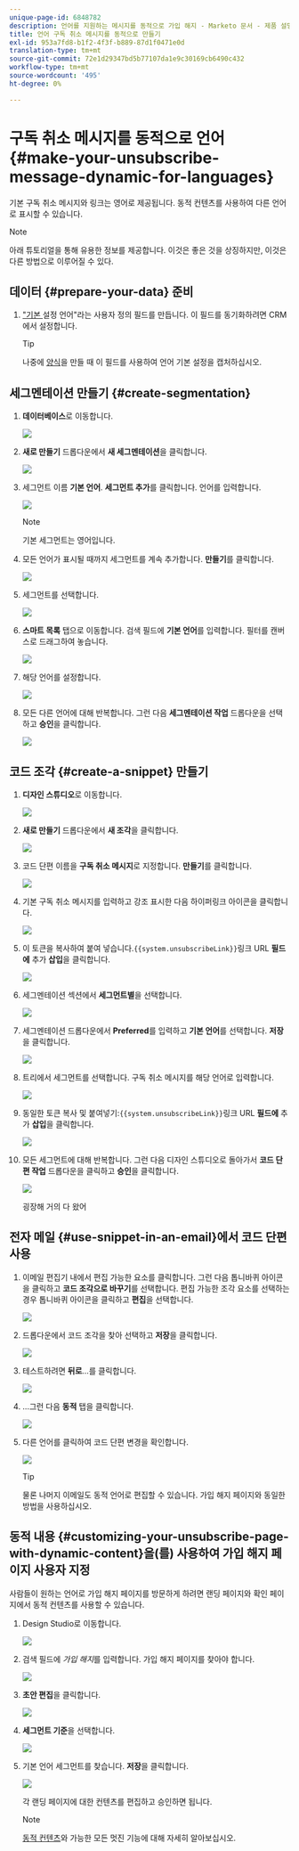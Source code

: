 ```yaml
---
unique-page-id: 6848782
description: 언어를 지원하는 메시지를 동적으로 가입 해지 - Marketo 문서 - 제품 설명서
title: 언어 구독 취소 메시지를 동적으로 만들기
exl-id: 953a7fd8-b1f2-4f3f-b889-87d1f0471e0d
translation-type: tm+mt
source-git-commit: 72e1d29347bd5b77107da1e9c30169cb6490c432
workflow-type: tm+mt
source-wordcount: '495'
ht-degree: 0%

---
```


# 구독 취소 메시지를 동적으로 언어 {#make-your-unsubscribe-message-dynamic-for-languages}

기본 구독 취소 메시지와 링크는 영어로 제공됩니다. 동적 컨텐츠를 사용하여 다른 언어로 표시할 수 있습니다.

>[!NOTE]
>
>아래 튜토리얼을 통해 유용한 정보를 제공합니다. 이것은 좋은 것을 상징하지만, 이것은 다른 방법으로 이루어질 수 있다.

## 데이터 {#prepare-your-data} 준비

1. [&quot;기본 ](/help/marketo/product-docs/administration/field-management/create-a-custom-field-in-marketo.md) 설정 언어&quot;라는 사용자 정의 필드를 만듭니다. 이 필드를 동기화하려면 CRM에서 설정합니다.

   >[!TIP]
   >
   >나중에 [양식](/help/marketo/product-docs/demand-generation/forms/creating-a-form/create-a-form.md)을 만들 때 이 필드를 사용하여 언어 기본 설정을 캡처하십시오.

## 세그멘테이션 만들기 {#create-segmentation}

1. **데이터베이스**&#x200B;로 이동합니다.

   ![](assets/db.png)

1. **새로 만들기** 드롭다운에서 **새 세그멘테이션**&#x200B;을 클릭합니다.

   ![](assets/two.png)

1. 세그먼트 이름 **기본 언어**. **세그먼트 추가**&#x200B;를 클릭합니다. 언어를 입력합니다.

   ![](assets/image2015-3-9-8-3a33-3a44.png)

   >[!NOTE]
   >
   >기본 세그먼트는 영어입니다.

1. 모든 언어가 표시될 때까지 세그먼트를 계속 추가합니다. **만들기**&#x200B;를 클릭합니다.

   ![](assets/image2015-3-9-8-3a38-3a5.png)

1. 세그먼트를 선택합니다.

   ![](assets/image2015-3-9-8-3a38-3a17.png)

1. **스마트 목록** 탭으로 이동합니다. 검색 필드에 **기본 언어**&#x200B;를 입력합니다. 필터를 캔버스로 드래그하여 놓습니다.

   ![](assets/six.png)

1. 해당 언어를 설정합니다.

   ![](assets/seven.png)

1. 모든 다른 언어에 대해 반복합니다. 그런 다음 **세그멘테이션 작업** 드롭다운을 선택하고 **승인**&#x200B;을 클릭합니다.

   ![](assets/image2015-3-9-8-3a39-3a36.png)

## 코드 조각 {#create-a-snippet} 만들기

1. **디자인 스튜디오**&#x200B;로 이동합니다.

   ![](assets/ds.png)

1. **새로 만들기** 드롭다운에서 **새 조각**&#x200B;을 클릭합니다.

   ![](assets/ten.png)

1. 코드 단편 이름을 **구독 취소 메시지**&#x200B;로 지정합니다. **만들기**&#x200B;를 클릭합니다.

   ![](assets/image2015-3-9-8-3a40-3a54.png)

1. 기본 구독 취소 메시지를 입력하고 강조 표시한 다음 하이퍼링크 아이콘을 클릭합니다.

   ![](assets/image2015-3-9-8-3a41-3a47.png)

1. 이 토큰을 복사하여 붙여 넣습니다.`{{system.unsubscribeLink}}`링크 URL **필드에** 추가 **삽입**&#x200B;을 클릭합니다.

   ![](assets/image2015-3-9-8-3a43-3a17.png)

1. 세그멘테이션 섹션에서 **세그먼트별**&#x200B;을 선택합니다.

   ![](assets/image2015-3-9-8-3a44-3a16.png)

1. 세그멘테이션 드롭다운에서 **Preferred**&#x200B;를 입력하고 **기본 언어**&#x200B;를 선택합니다. **저장**&#x200B;을 클릭합니다.

   ![](assets/image2015-3-9-8-3a44-3a32.png)

1. 트리에서 세그먼트를 선택합니다. 구독 취소 메시지를 해당 언어로 입력합니다.

   ![](assets/image2015-3-9-8-3a45-3a43.png)

1. 동일한 토큰 복사 및 붙여넣기:`{{system.unsubscribeLink}}`링크 URL **필드에** 추가 **삽입**&#x200B;을 클릭합니다.

   ![](assets/image2015-3-9-8-3a47-3a4.png)

1. 모든 세그먼트에 대해 반복합니다. 그런 다음 디자인 스튜디오로 돌아가서 **코드 단편 작업** 드롭다운을 클릭하고 **승인**&#x200B;을 클릭합니다.

   ![](assets/image2015-3-9-8-3a47-3a34.png)

   굉장해 거의 다 왔어

## 전자 메일 {#use-snippet-in-an-email}에서 코드 단편 사용

1. 이메일 편집기 내에서 편집 가능한 요소를 클릭합니다. 그런 다음 톱니바퀴 아이콘을 클릭하고 **코드 조각으로 바꾸기**&#x200B;를 선택합니다. 편집 가능한 조각 요소를 선택하는 경우 톱니바퀴 아이콘을 클릭하고 **편집**&#x200B;을 선택합니다.

   ![](assets/4.1.png)

1. 드롭다운에서 코드 조각을 찾아 선택하고 **저장**&#x200B;을 클릭합니다.

   ![](assets/image2015-3-9-8-3a50-3a16.png)

1. 테스트하려면 **뒤로**...를 클릭합니다.

   ![](assets/4.3.png)

1. ...그런 다음 **동적** 탭을 클릭합니다.

   ![](assets/4.4.png)

1. 다른 언어를 클릭하여 코드 단편 변경을 확인합니다.

   ![](assets/4.5.png)

   >[!TIP]
   >
   >물론 나머지 이메일도 동적 언어로 편집할 수 있습니다. 가입 해지 페이지와 동일한 방법을 사용하십시오.

## 동적 내용 {#customizing-your-unsubscribe-page-with-dynamic-content}을(를) 사용하여 가입 해지 페이지 사용자 지정

사람들이 원하는 언어로 가입 해지 페이지를 방문하게 하려면 랜딩 페이지와 확인 페이지에서 동적 컨텐츠를 사용할 수 있습니다.

1. Design Studio로 이동합니다.

   ![](assets/ds.png)

1. 검색 필드에 _가입 해지_&#x200B;를 입력합니다. 가입 해지 페이지를 찾아야 합니다.

   ![](assets/image2015-3-9-8-3a51-3a53.png)

1. **초안 편집**&#x200B;을 클릭합니다.

   ![](assets/image2015-3-9-8-3a52-3a23.png)

1. **세그먼트 기준**&#x200B;을 선택합니다.

   ![](assets/image2015-3-9-8-3a52-3a57.png)

1. 기본 언어 세그먼트를 찾습니다. **저장**&#x200B;을 클릭합니다.

   ![](assets/image2015-3-9-8-3a53-3a54.png)

   각 랜딩 페이지에 대한 컨텐츠를 편집하고 승인하면 됩니다.

   >[!NOTE]
   >
   >[동적 컨텐츠](/help/marketo/product-docs/personalization/segmentation-and-snippets/segmentation/understanding-dynamic-content.md)와 가능한 모든 멋진 기능에 대해 자세히 알아보십시오.

